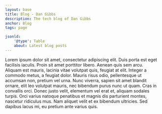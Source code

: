 ```yaml
---
layout: base
title: Blog - Dan Gibbs
description: The tech blog of Dan Gibbs
anchor: Blog
tags: page

jsonld:
    '@type': Table
    about: Latest blog posts
---
```


Lorem ipsum dolor sit amet, consectetur adipiscing elit. Duis porta est eget 
facilisis iaculis. Proin sit amet porttitor libero. Aenean quis sem arcu. 
Aliquam est mauris, lacinia vitae volutpat quis, feugiat at elit. Integer a 
commodo metus, a feugiat dolor. Mauris risus odio, pellentesque ut accumsan 
non, pretium vel urna. Nunc viverra, sapien sit amet blandit ornare, elit leo 
volutpat mauris, nec bibendum purus nunc ut quam. Cras in convallis orci. Donec 
justo velit, elementum vel erat et, aliquam sodales turpis. Orci varius natoque 
penatibus et magnis dis parturient montes, nascetur ridiculus mus. Nam aliquet 
velit et ex bibendum ultricies. Sed dapibus lacus mi, eu pretium ante varius 
quis.
